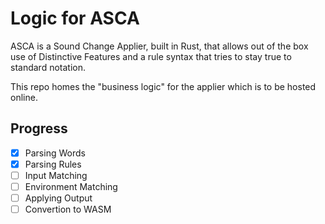 # Logic for ASCA

ASCA is a Sound Change Applier, built in Rust, that allows out of the box use of Distinctive Features and a rule syntax that tries to stay true to standard notation.

This repo homes the "business logic" for the applier which is to be hosted online.

## Progress
- [x] Parsing Words
- [x] Parsing Rules
- [ ] Input Matching
- [ ] Environment Matching
- [ ] Applying Output 
- [ ] Convertion to WASM 